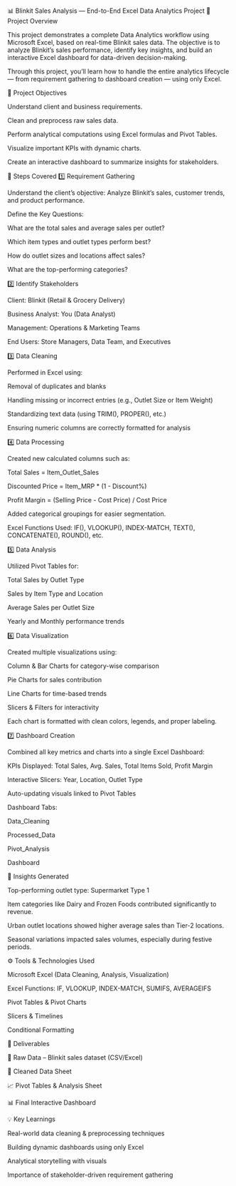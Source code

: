 📊 Blinkit Sales Analysis — End-to-End Excel Data Analytics Project
🧾 Project Overview

This project demonstrates a complete Data Analytics workflow using Microsoft Excel, based on real-time Blinkit sales data.
The objective is to analyze Blinkit’s sales performance, identify key insights, and build an interactive Excel dashboard for data-driven decision-making.

Through this project, you’ll learn how to handle the entire analytics lifecycle — from requirement gathering to dashboard creation — using only Excel.

🎯 Project Objectives

Understand client and business requirements.

Clean and preprocess raw sales data.

Perform analytical computations using Excel formulas and Pivot Tables.

Visualize important KPIs with dynamic charts.

Create an interactive dashboard to summarize insights for stakeholders.

🧩 Steps Covered
1️⃣ Requirement Gathering

Understand the client’s objective: Analyze Blinkit’s sales, customer trends, and product performance.

Define the Key Questions:

What are the total sales and average sales per outlet?

Which item types and outlet types perform best?

How do outlet sizes and locations affect sales?

What are the top-performing categories?

2️⃣ Identify Stakeholders

Client: Blinkit (Retail & Grocery Delivery)

Business Analyst: You (Data Analyst)

Management: Operations & Marketing Teams

End Users: Store Managers, Data Team, and Executives

3️⃣ Data Cleaning

Performed in Excel using:

Removal of duplicates and blanks

Handling missing or incorrect entries (e.g., Outlet Size or Item Weight)

Standardizing text data (using TRIM(), PROPER(), etc.)

Ensuring numeric columns are correctly formatted for analysis

4️⃣ Data Processing

Created new calculated columns such as:

Total Sales = Item_Outlet_Sales

Discounted Price = Item_MRP * (1 - Discount%)

Profit Margin = (Selling Price - Cost Price) / Cost Price

Added categorical groupings for easier segmentation.

Excel Functions Used:
IF(), VLOOKUP(), INDEX-MATCH, TEXT(), CONCATENATE(), ROUND(), etc.

5️⃣ Data Analysis

Utilized Pivot Tables for:

Total Sales by Outlet Type

Sales by Item Type and Location

Average Sales per Outlet Size

Yearly and Monthly performance trends

6️⃣ Data Visualization

Created multiple visualizations using:

Column & Bar Charts for category-wise comparison

Pie Charts for sales contribution

Line Charts for time-based trends

Slicers & Filters for interactivity

Each chart is formatted with clean colors, legends, and proper labeling.

7️⃣ Dashboard Creation

Combined all key metrics and charts into a single Excel Dashboard:

KPIs Displayed: Total Sales, Avg. Sales, Total Items Sold, Profit Margin

Interactive Slicers: Year, Location, Outlet Type

Auto-updating visuals linked to Pivot Tables

Dashboard Tabs:

Data_Cleaning

Processed_Data

Pivot_Analysis

Dashboard

🧠 Insights Generated

Top-performing outlet type: Supermarket Type 1

Item categories like Dairy and Frozen Foods contributed significantly to revenue.

Urban outlet locations showed higher average sales than Tier-2 locations.

Seasonal variations impacted sales volumes, especially during festive periods.

⚙️ Tools & Technologies Used

Microsoft Excel (Data Cleaning, Analysis, Visualization)

Excel Functions: IF, VLOOKUP, INDEX-MATCH, SUMIFS, AVERAGEIFS

Pivot Tables & Pivot Charts

Slicers & Timelines

Conditional Formatting

🧾 Deliverables

📁 Raw Data – Blinkit sales dataset (CSV/Excel)

🧹 Cleaned Data Sheet

📈 Pivot Tables & Analysis Sheet

📊 Final Interactive Dashboard

💡 Key Learnings

Real-world data cleaning & preprocessing techniques

Building dynamic dashboards using only Excel

Analytical storytelling with visuals

Importance of stakeholder-driven requirement gathering
